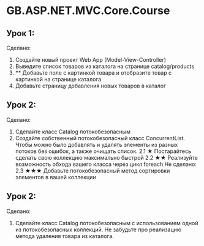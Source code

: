 # GB.ASP.NET.MVC.Core.Course

## Урок 1:
Сделано:
1. Создайте новый проект Web App (Model-View-Controller) 
2. Выведите список товаров из каталога на странице catalog/products
3. ** Добавьте поле с картинкой товара и отобразите товар с картинкой на странице каталога
4. Добавьте страницу добавления новых товаров в каталог

## Урок 2:
Сделано:
1. Сделайте класс Catalog потокобезопасным
2. Создайте собственный потокобезопасный класс ConcurrentList<T>. Чтобы можно было добавлять и удалять элементы из разных потоков без ошибок, а также очищать список.
2.1 ★ Постарайтесь сделать свою коллекцию максимально быстрой
2.2 ★★ Реализуйте возможность обхода вашего класса через цикл foreach
Не сделано:
2.3 ★★★ Добавьте потокобезопасный метод сортировки элементов в вашей коллекции

## Урок 2:
Сделано:
1. Сделайте класс Catalog потокобезопасным с использованием одной из потокобезопасных коллекций. Не забудьте про реализацию метода удаления товара из каталога.
